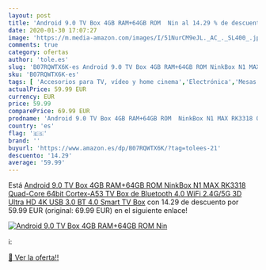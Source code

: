 ```yaml
---
layout: post
title: 'Android 9.0 TV Box 4GB RAM+64GB ROM  Nin al 14.29 % de descuento'
date: 2020-01-30 17:07:27
image: 'https://m.media-amazon.com/images/I/51NurCM9eJL._AC_._SL400_.jpg'
comments: true
category: ofertas
author: 'tole.es'
slug: 'B07RQWTX6K-es Android 9.0 TV Box 4GB RAM+64GB ROM NinkBox N1 MAX RK3318...'
sku: 'B07RQWTX6K-es'
tags: [ 'Accesorios para TV, vídeo y home cinema','Electrónica','Mesas y soportes para TV','Soportes de pared y techo para TV','TV, vídeo y home cinema','Televisores','smart','tv', ]
actualPrice: 59.99 EUR
currency: EUR
price: 59.99
comparePrice: 69.99 EUR
prodname: 'Android 9.0 TV Box 4GB RAM+64GB ROM  NinkBox N1 MAX RK3318 Quad-Core 64bit Cortex-A53  TV Box de Bluetooth 4.0  WiFi 2.4G/5G  3D Ultra HD 4K  USB 3.0  BT 4.0 Smart TV Box'
country: 'es'
flag: '🇪🇸'
brand: ''
buyurl: 'https://www.amazon.es/dp/B07RQWTX6K/?tag=tolees-21'
descuento: '14.29'
average: '59.99'
---
```


Está [Android 9.0 TV Box 4GB RAM+64GB ROM  NinkBox N1 MAX RK3318 Quad-Core 64bit Cortex-A53  TV Box de Bluetooth 4.0  WiFi 2.4G/5G  3D Ultra HD 4K  USB 3.0  BT 4.0 Smart TV Box](https://www.amazon.es/dp/B07RQWTX6K/?tag=tolees-21) con 14.29 de descuento por 59.99 EUR (original: 69.99 EUR) en el siguiente enlace!

[![Android 9.0 TV Box 4GB RAM+64GB ROM  Nin](https://m.media-amazon.com/images/I/51NurCM9eJL._AC_._SL400_.jpg)](https://www.amazon.es/dp/B07RQWTX6K/?tag=tolees-21)

ℹ️:


[🛒 Ver la oferta!!](https://www.amazon.es/dp/B07RQWTX6K/?tag=tolees-21)
